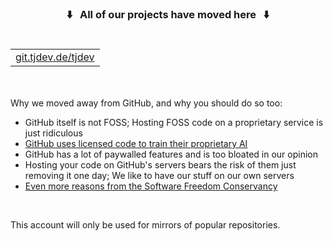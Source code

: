 <h3 align="center">⬇️&nbsp;&nbsp;&nbsp;All of our projects have moved here&nbsp;&nbsp;&nbsp;⬇️</h3>
<h1><table align="center"><tr><td><a href="https://git.tjdev.de/tjdev">git.tjdev.de/tjdev</a></td></tr></table></h1>
<br />

Why we moved away from GitHub, and why you should do so too:
- GitHub itself is not FOSS; Hosting FOSS code on a proprietary service is just ridiculous
- [GitHub uses licensed code to train their proprietary AI](https://githubcopilotlitigation.com)
- GitHub has a lot of paywalled features and is too bloated in our opinion
- Hosting your code on GitHub's servers bears the risk of them just removing it one day; We like to have our stuff on our own servers
- [Even more reasons from the Software Freedom Conservancy](https://sfconservancy.org/GiveUpGitHub)
<br />

This account will only be used for mirrors of popular repositories.
